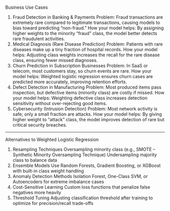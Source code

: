 Business Use Cases
1.	Fraud Detection in Banking & Payments
Problem: Fraud transactions are extremely rare compared to legitimate transactions, causing models to bias toward predicting “non-fraud.”
How your model helps: By assigning higher weights to the minority “fraud” class, the model better detects rare fraudulent activities.
3.	Medical Diagnosis (Rare Disease Prediction)
Problem: Patients with rare diseases make up a tiny fraction of hospital records.
How your model helps: Adjusting class weights increases the recall for the rare disease class, ensuring fewer missed diagnoses.
4.	Churn Prediction in Subscription Businesses
Problem: In SaaS or telecom, most customers stay, so churn events are rare.
How your model helps: Weighted logistic regression ensures churn cases are predicted more accurately, improving retention efforts.
5.	Defect Detection in Manufacturing
Problem: Most produced items pass inspection, but defective items (minority class) are costly if missed.
How your model helps: Weighting defective class increases detection sensitivity without over-rejecting good items.
6.	Cybersecurity (Intrusion Detection)
Problem: Most network activity is safe; only a small fraction are attacks.
How your model helps: By giving higher weight to “attack” class, the model improves detection of rare but critical security breaches.
________________________________________
Alternatives to Weighted Logistic Regression
1.	Resampling Techniques
Oversampling minority class (e.g., SMOTE – Synthetic Minority Oversampling Technique)
Undersampling majority class to balance data
2.	Ensemble Models
Use Random Forests, Gradient Boosting, or XGBoost with built-in class weight handling
3.	Anomaly Detection Methods
Isolation Forest, One-Class SVM, or Autoencoders for extreme imbalance cases
4.	Cost-Sensitive Learning
Custom loss functions that penalize false negatives more heavily
5.	Threshold Tuning
Adjusting classification threshold after training to optimize for precision/recall trade-offs
